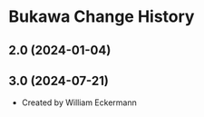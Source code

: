 Bukawa Change History
====================

2.0 (2024-01-04)
----------------
3.0 (2024-07-21)
----------------
* Created by William Eckermann
